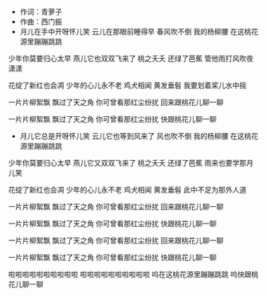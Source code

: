 - 作词：青萝子
- 作曲：西门振
- 月儿在手中开呀怀儿笑
云儿在那眼前睡得早
春风吹不倒
我的杨柳腰
在这桃花源里蹦蹦跳跳
 
少年你莫要归心太早
燕儿它也双双飞来了
桃之夭夭
还绿了芭蕉
管他雨打风吹夜潇潇
 
花绽了新红也会凋
少年的心儿永不老
鸡犬相闻
黄发垂髫
我要划着桨儿水中摇
 
一片片柳絮飘
飘过了天之角
你可曾看那红尘纷扰
回来跟桃花儿聊一聊
 
一片片柳絮飘
飘过了天之角
你可曾看那红尘纷扰
快跟桃花儿聊一聊
 
 

- 月儿它总是开呀怀儿笑
云儿它也等到风来了
风也吹不倒
我的杨柳腰
在这桃花源里蹦蹦跳跳
 
少年你莫要归心太早
燕儿它又双双飞来了
桃之夭夭
还绿了芭蕉
雨来也要学那月儿笑
 
花绽了新红也会凋
少年的心儿永不老
鸡犬相闻
黄发垂髫
此中不足为那外人道
 
一片片柳絮飘
飘过了天之角
你可曾看那红尘纷扰
回来跟桃花儿聊一聊
 
一片片柳絮飘
飘过了天之角
你可曾看那红尘纷扰
快跟桃花儿聊一聊
 
一片片柳絮飘
飘过了天之角
你可曾看那红尘纷扰
回来跟桃花儿聊一聊
 
一片片柳絮飘
飘过了天之角
你可曾看那红尘纷扰
快跟桃花儿聊一聊
 
啦啦啦啦啦啦啦啦啦啦
啦啦啦啦啦啦啦啦啦啦
呜在这桃花源里蹦蹦跳跳
呜快跟桃花儿聊一聊
